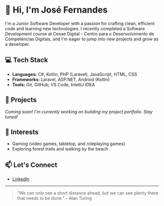 # 👋 Hi, I'm José Fernandes

I'm a Junior Software Developer with a passion for crafting clean, efficient code and learning new technologies. I recently completed a Software Development course at Cesae Digital - Centro para o Desenvolvimento de Competências Digitais, and I'm eager to jump into new projects and grow as a developer.

## 💻 Tech Stack

- **Languages:** C#, Kotlin, PHP (Laravel), JavaScript, HTML, CSS
- **Frameworks:** Laravel, ASP.NET, Android (Kotlin)
- **Tools:** Git, GitHub, VS Code, IntelliJ IDEA

## 🚀 Projects

*Coming soon! I'm currently working on building my project portfolio. Stay tuned!*

## 🎲 Interests

- Gaming (video games, tabletop, and roleplaying games)
- Exploring forest trails and walking by the beach

## 📫 Let's Connect

- [LinkedIn](https://www.linkedin.com/in/jmrgfernandes/)

---

> “We can only see a short distance ahead, but we can see plenty there that needs to be done.” – Alan Turing

